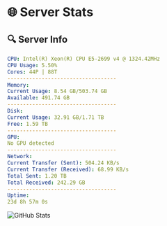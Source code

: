 # 🌐 Server Stats
## 🔍 Server Info
```yaml
CPU: Intel(R) Xeon(R) CPU E5-2699 v4 @ 1324.42MHz
CPU Usage: 5.50%
Cores: 44P | 88T
-----------------------------------
Memory:
Current Usage: 8.54 GB/503.74 GB
Available: 491.74 GB
-----------------------------------
Disk:
Current Usage: 32.91 GB/1.71 TB
Free: 1.59 TB
-----------------------------------
GPU:
No GPU detected
-----------------------------------
Network:
Current Transfer (Sent): 504.24 KB/s
Current Transfer (Received): 68.99 KB/s
Total Sent: 1.20 TB
Total Received: 242.29 GB
-----------------------------------
Uptime:
23d 8h 57m 0s
```
![GitHub Stats](https://img.shields.io/badge/Updated-2025-05-13_02:05:48-blue)